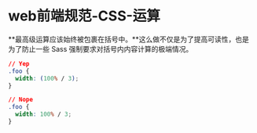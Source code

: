 # web前端规范-CSS-运算

**最高级运算应该始终被包裹在括号中。**这么做不仅是为了提高可读性，也是为了防止一些 Sass 强制要求对括号内内容计算的极端情况。
```css
// Yep
.foo {
  width: (100% / 3);
}

// Nope
.foo {
  width: 100% / 3;
}
```





